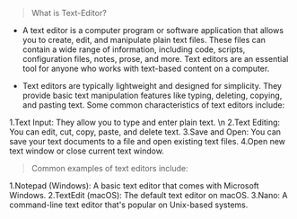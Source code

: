 > What is Text-Editor?
- A text editor is a computer program or software application that allows you to create, edit, and manipulate plain text files. These files can contain a wide range of information, including code, scripts, configuration files, notes, prose, and more. Text editors are an essential tool for anyone who works with text-based content on a computer.

- Text editors are typically lightweight and designed for simplicity. They provide basic text manipulation features like typing, deleting, copying, and pasting text. 
Some common characteristics of text editors include:

1.Text Input: They allow you to type and enter plain text. \n
2.Text Editing: You can edit, cut, copy, paste, and delete text.
3.Save and Open: You can save your text documents to a file and open existing text files.
4.Open new text window or close current text window.

>Common examples of text editors include:

1.Notepad (Windows): A basic text editor that comes with Microsoft Windows.
2.TextEdit (macOS): The default text editor on macOS.
3.Nano: A command-line text editor that's popular on Unix-based systems.
